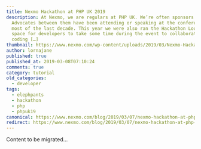 ```yaml
---
title: Nexmo Hackathon at PHP UK 2019
description: At Nexmo, we are regulars at PHP UK. We’re often sponsors and our
  Advocates between them have been attending or speaking at the conference for
  most of the last decade. This year we were also ran the Hackathon Lounge, a
  space for developers to take some time during the event to collaborate on some
  coding […]
thumbnail: https://www.nexmo.com/wp-content/uploads/2019/03/Nexmo-Hackathon-at-PHP-UK-2019.png
author: lornajane
published: true
published_at: 2019-03-08T07:10:24
comments: true
category: tutorial
old_categories:
  - developer
tags:
  - elephpants
  - hackathon
  - php
  - phpuk19
canonical: https://www.nexmo.com/blog/2019/03/07/nexmo-hackathon-at-php-uk-2019-dr
redirect: https://www.nexmo.com/blog/2019/03/07/nexmo-hackathon-at-php-uk-2019-dr
---
```

Content to be migrated...